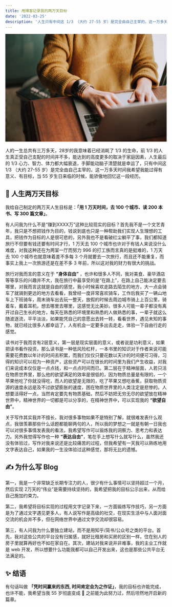 ```yaml
---
title: 用博客记录我的两万天目标
date: '2022-03-25'
description: '人生只有中间这 1/3 （大约 27-55 岁）是完全由自己主宰的，这一万多天时间我希望我能过得有意义、有目标，当 55 岁生日来临的时候，能骄傲地回忆这一段经历。'
---
```

![头图](./christin-hume-Hcfwew744z4-unsplash.jpg)

人的一生总共有三万多天，28岁的我意味着已经消耗了 1/3 的生命，前 1/3 的人生真正受自己支配的时间并不多，能达到的高度更多的取决于家庭因素，人生最后的 1/3 心力、智力、体力都大幅衰退，手脚能动脑子清楚就是幸运了，只有中间这 1/3 （大约 27-55 岁）是完全由自己主宰的，这一万多天时间我希望我能过得有意义、有目标，当 55 岁生日来临的时候，能骄傲地回忆这一段经历。

## 🌱 人生两万天目标
我给自己制定的两万天人生目标是：**「用 1 万天时间，去 100 个城市、读 200 本书、写 300 篇文章」**。

有人问我为什么不是“赚到XXXX万”这种比较现实的目标？首先我不是一个文艺青年，我只是不想把钱作为目的，钱说到底也只是一种帮助我们实现人生理想的工具，把钱作为目标的人是很可悲的，另外我也不是看破红尘躺平了事，我们都知道旅行不但要有钱还要有时间才行，1 万天去 100 个城市也许对于有钱人来说没什么难度，对我这种还在为两室一厅而努力 996 的打工族而言真的是挺难的，1 万天去 100 个城市也就意味着差不多每 3 个月就要去一次旅行，而且还不能重复，而事实上我上一次旅游还是在差不多 3 年前，所以这对我的财力有很大的挑战。

旅行对我而言的意义在于 **“身体自由”** ，也许和很多人不同，我对美食、豪华酒店等等享乐的兴趣并不大，我在旅行中最享受的是“在路上”，在路上自己能决定要去哪里，对我而言这就是自由的感觉，我小时候喜欢走路去陌生的地方，大一点会骑车了就骑到更远的地方去看看，我曾经一度非常喜欢骑车，工作后我买了一辆山地车上下班骑车，周末骑车出去玩一整天，放假的时候去周边城市骑上上百公里，骑着车，戴着耳机，想去哪里去哪里，这感觉无比美妙。很多人可能一辈子都没有离开过自己生长的地方，每天在熟悉的环境里和熟悉的人做熟悉的事，一辈子就这么随波逐流，平平淡淡，如果能凭自己的意愿出去转一转，看看世界，遇见未知的事物，就已经比很多人都幸运了，人有机会一定要多出去走走，体验一下自由行走的感觉。

读书对于我而言有2层意义，第一层是现实层面的意义，或者说是功利意义，如果把读书看作投资，那么读书是一种低风险杠杆，一本书里的知识对于作者来说可能需要花费数以年计的时间去积累，而我们仅仅只要花数以天计的时间便可习得，习得的知识可以视为一种资产，这些资产可以在很长的时间里为我们产生收益，对我们来说成本仅仅是一点点钱，和一点点时间而已。第二层在于精神层面，人若只活在物质世界里，那么他的欲望满足的效率是很低的，因为物质总量是有限的，一个苹果他吃了你就没得吃，而人的欲望是无限的，吃了苹果又想吃香蕉，获取物质资源的速度永远是及不过欲望膨胀的速度，困在物质世界里的人类注定是悲惨的。人想要活得好一点，当然肯定要先有物质基础，然后不妨把无穷无尽的欲望放在精神世界中，精神世界的一切都是可以分享的，在精神世界中，可以实现我的 **“欲望自由”**。

关于写作其实我并不擅长，我对很多事物如果不是特别了解，就很难发表什么观点，我很羡慕那些什么话题都能聊两句的人，所以我的梦想之一就是有朝一日我也可以对很多事情发表我的看法，我希望写作可以锻炼我的洞察力、思考力和表达力。另外我觉得写作也一种 **“表达自由”**，笔在手上想写什么就写什么，虽然我还没有体验过，写作对我来说还是比较痛苦的过程，但我希望有一天我可以熟练地用文字表达自己，如果我的一生没体验过这种感觉，那将无比的遗憾。

## ✍️ 为什么写 Blog
第一，我是一个非常缺乏长期专注力的人，很少有什么事情可以坚持超过一个月，然后实现 2万天的“伟业”是需要持续坚持的，我希望把我的目标公示出来，从而给自己施加约束力。

第二，我希望将目标实现的过程用文字记录下来，一方面锻炼写作技巧，另一方面是为了通过文字遇见更多人，有人说写作是高级的社交，在现实生活中与人面对面交流的机会并不多，但在网络世界中通过文字交流却很容易。

第三，有人问我为什么要独立建站，而不是用知乎/简书/公众号之类的平台。首先，我对这些公共的平台没有归属感，就好比租房和买房的区别一样，住在别人的房子里就算再好也不如在家自在。其次，建站对我来说并非难事，我的主业工作就是 web 开发，所以想要什么功能我都可以自己开发出来，这也是那些公共平台无法满足的。

## ✨ 结语
有句话叫做 **「凭时间赢来的东西, 时间肯定会为之作证」**，我的目标也许能完成，也许不能，我希望当我 55 岁彻底变成 👴 之前能为此努力过，然后坦然地开启新的篇章。
